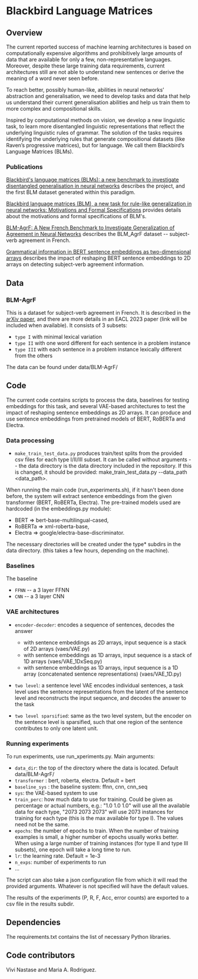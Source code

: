 # Blackbird Language Matrices

## Overview 

The current reported success of machine learning architectures is based on computationally expensive algorithms and prohibitively large amounts of data that are available for only a few, non-representative languages. Moreover, despite these large training data requirements, current architectures still are not able to understand new sentences or derive the meaning of a word never seen before. 

To reach better, possibly human-like, abilities in neural networks’ abstraction and generalisation, we need to develop tasks and data that help us understand their current generalisation abilities and help us train them to more complex and compositional skills.

Inspired by computational methods on vision, we develop a new linguistic task, to learn more disentangled linguistic representations that reflect the underlying linguistic rules of grammar. The solution of the tasks requires identifying the underlying rules that generate compositional datasets (like Raven’s progressive matrices), but for language. We call them Blackbird’s Language Matrices (BLMs).

### Publications

[Blackbird's language matrices (BLMs): a new benchmark to investigate disentangled generalisation in neural networks](https://arxiv.org/abs/2205.10866) describes the project, and the first BLM dataset generated within this paradigm.

[Blackbird language matrices (BLM), a new task for rule-like generalization in neural networks: Motivations and Formal Specifications](https://arxiv.org/abs/2306.11444) provides details about the motivations and formal specifications of BLM's.

[BLM-AgrF: A New French Benchmark to Investigate Generalization of Agreement in Neural Networks](https://aclanthology.org/2023.eacl-main.99/) describes the BLM_AgrF dataset -- subject-verb agreement in French.

[Grammatical information in BERT sentence embeddings as two-dimensional arrays](https://aclanthology.org/2023.repl4nlp-1.3/) describes the impact of reshaping BERT sentence embeddings to 2D arrays on detecting subject-verb agreement information.


## Data

### BLM-AgrF

This is a dataset for subject-verb agreement in French. It is described in the [arXiv paper](https://arxiv.org/abs/2205.10866), and there are more details in an EACL 2023 paper (link will be included when available). It consists of 3 subsets:
* `type I` with minimal lexical variation
* `type II` with one word different for each sentence in a problem instance
* `type III` with each sentence in a problem instance lexically different from the others

The data can be found under data/BLM-AgrF/

## Code

The current code contains scripts to process the data, baselines for testing embeddings for this task, and several VAE-based architectures to test the impact of reshaping sentence embeddings as 2D arrays. It can produce and use sentence embeddings from pretrained models of BERT, RoBERTa and Electra.

### Data processing

* `make_train_test_data.py` produces train/test splits from the provided csv files for each type I/II/III subset. It can be called without arguments -- the data directory is the data directory included in the repository. If this is changed, it should be provided: make_train_test_data.py --data_path <data_path>.
  
When running the main code (run_experiments.sh), if it hasn't been done before, the system will extract sentence embeddings from the given transformer (BERT, RoBERTa, Electra). The pre-trained models used are hardcoded (in the embeddings.py module):

* BERT => bert-base-multilingual-cased, 
* RoBERTa => xml-roberta-base,
* Electra => google/electra-base-discriminator.

The necessary directories will be created under the type* subdirs in the data directory. (this takes a few hours, depending on the machine).

### Baselines

The baseline

* `FFNN` -- a 3 layer FFNN
* `CNN` -- a 3 layer CNN

### VAE architectures

* `encoder-decoder`: encodes a sequence of sentences, decodes the answer
  * with sentence embeddings as 2D arrays, input sequence is a stack of 2D arrays (vaes/VAE.py)
  * with sentence embeddings as 1D arrays, input sequence is a stack of 1D arrays (vaes/VAE_1DxSeq.py)
  * with sentence embeddings as 1D arrays, input sequence is a 1D array (concatenated sentence representations) (vaes/VAE_1D.py)

* `two level`: a sentence level VAE encodes individual sentences, a task level uses the sentence representations from the latent of the sentence level and reconstructs the input sequence, and decodes the answer to the task

* `two level sparsified`: same as the two level system, but the encoder on the sentence level is sparsified, such that one region of the sentence contributes to only one latent unit.
   
### Running experiments

To run experiments, use run_xperiments.py. Main arguments:

* `data_dir`: the top of the directory where the data is located. Default data/BLM-AgrF/
* `transformer` : bert, roberta, electra. Default = bert
* `baseline_sys` : the baseline system: ffnn, cnn, cnn_seq
* `sys`: the VAE-based system to use
* `train_perc`: how much data to use for training. Could be given as percentage or actual numbers, e.g.: "1.0 1.0 1.0" will use all the available data for each type, "2073 2073 2073" will use 2073 instances for training for each type (this is the max available for type I). The values need not be the same.
* `epochs`: the number of epochs to train. When the number of training examples is small, a higher number of epochs usually works better. When using a large number of training instances (for type II and type III subsets), one epoch will take a long time to run.
* `lr`: the learning rate. Default = 1e-3
* `n_exps`: number of experiments to run
* ...

The script can also take a json configuration file from which it will read the provided arguments. Whatever is not specified will have the default values.

The results of the experiments (P, R, F, Acc, error counts) are exported to a csv file in the results subdir.

## Dependencies

The requirements.txt contains the list of necessary Python libraries.

## Code contributors

Vivi Nastase and Maria A. Rodriguez.
